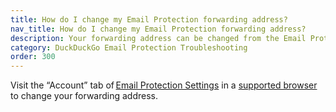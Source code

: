 ```yaml
---
title: How do I change my Email Protection forwarding address?
nav_title: How do I change my Email Protection forwarding address?
description: Your forwarding address can be changed from the Email Protection Settings “Account” tab in a supported browser.
category: DuckDuckGo Email Protection Troubleshooting
order: 300
---
```


Visit the “Account” tab of [Email Protection Settings](https://duckduckgo.com/email/settings/account) in a <a href="{{ site.baseurl }}/email-protection/how-do-i-get-duckduckgo-email-protection">supported browser</a> to change your forwarding address.
